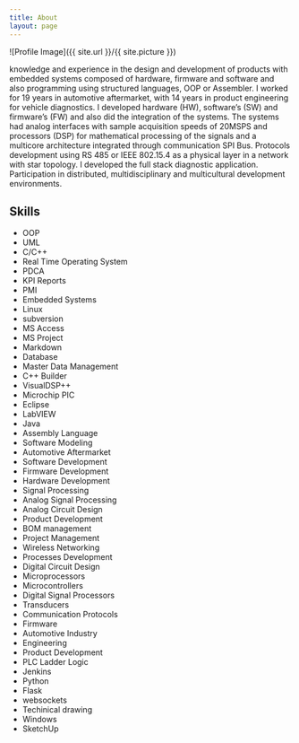 ```yaml
---
title: About
layout: page
---
```

![Profile Image]({{ site.url }}/{{ site.picture }})

knowledge and experience in the design and development of products with embedded
systems composed of hardware, firmware and software and also programming using structured languages, OOP or
Assembler.
I worked for 19 years in automotive aftermarket, with 14 years in product engineering for vehicle diagnostics. I developed
hardware (HW), software’s (SW) and firmware’s (FW) and also did the integration of the systems.
The systems had analog interfaces with sample acquisition speeds of 20MSPS and processors (DSP) for mathematical
processing of the signals and a multicore architecture integrated through communication SPI Bus.
Protocols development using RS 485 or IEEE 802.15.4 as a physical layer in a network with star topology.
I developed the full stack diagnostic application. Participation in distributed, multidisciplinary
and multicultural development environments.


## Skills

* OOP
* UML
* C/C++
* Real Time Operating System
* PDCA
* KPI Reports
* PMI
* Embedded Systems
* Linux
* subversion
* MS Access
* MS Project
* Markdown
* Database
* Master Data Management
* C++ Builder
* VisualDSP++
* Microchip PIC
* Eclipse
* LabVIEW
* Java
* Assembly Language
* Software Modeling
* Automotive Aftermarket
* Software Development
* Firmware Development
* Hardware Development
* Signal Processing
* Analog Signal Processing
* Analog Circuit Design
* Product Development
* BOM management
* Project Management
* Wireless Networking
* Processes Development
* Digital Circuit Design
* Microprocessors
* Microcontrollers
* Digital Signal Processors
* Transducers
* Communication Protocols
* Firmware
* Automotive Industry
* Engineering
* Product Development
* PLC Ladder Logic
* Jenkins
* Python
* Flask
* websockets
* Techinical drawing
* Windows
* SketchUp